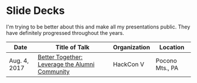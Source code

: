 # Slide Decks
I'm trying to be better about this and make all my presentations public. They have definitely progressed throughout the years. 

| Date | Title of Talk | Organization | Location |
|------|---------------|--------------|----------|
| Aug. 4, 2017 | [Better Together: Leverage the Alumni Community](https://github.com/madipfaff/Slide-Decks/tree/master/HackConV) | HackCon V | Pocono Mts., PA |
